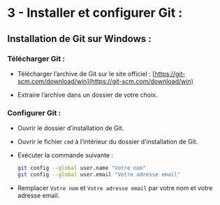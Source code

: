 #  3 - Installer et configurer Git :

##  Installation de Git sur Windows :

###  Télécharger Git :

-   Télécharger l’archive de Git sur le site officiel : [https://git-scm.com/download/win](https://git-scm.com/download/win)

-   Extraire l’archive dans un dossier de votre choix.

###  Configurer Git :

-   Ouvrir le dossier d’installation de Git.

-   Ouvrir le fichier `cmd` à l’intérieur du dossier d’installation de Git.

-   Exécuter la commande suivante :

    ``` bash
    git config --global user.name "Votre nom"
    git config --global user.email "Votre adresse email"
    ```

-   Remplacer `Votre nom` et `Votre adresse email` par votre nom et votre adresse email.